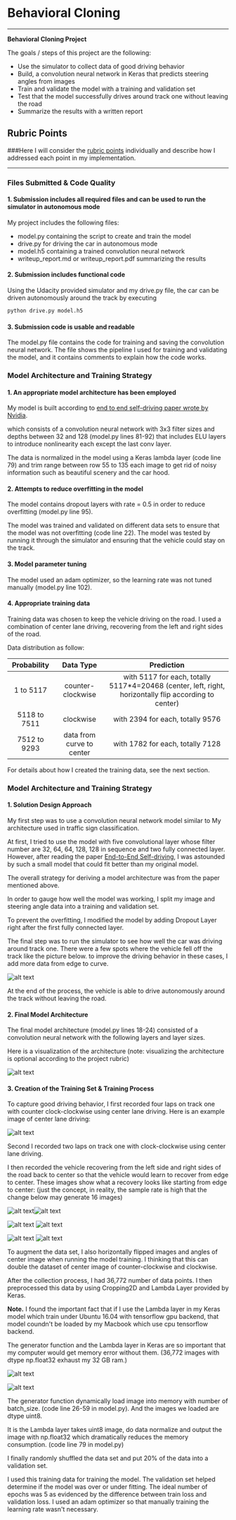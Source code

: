 # **Behavioral Cloning** 

---

**Behavioral Cloning Project**

The goals / steps of this project are the following:
* Use the simulator to collect data of good driving behavior
* Build, a convolution neural network in Keras that predicts steering angles from images
* Train and validate the model with a training and validation set
* Test that the model successfully drives around track one without leaving the road
* Summarize the results with a written report


[//]: # "Image References"

[image1]: ./examples/placeholder.png "Model Visualization"
[image2]: ./examples/center_image.jpg "center image"
[image3]: ./examples/recovery/1.jpg "Recovery Image"
[image4]: ./examples/recovery/2.jpg "Recovery Image"
[image5]: ./examples/recovery/3.jpg "Recovery Image"
[image6]: ./examples/recovery/4.jpg "Recovery Imagee"
[image7]: ./examples/recovery/5.jpg "Recovery Image"
[image8]: ./examples/recovery/6.jpg "Recovery Image"
[image9]: ./examples/model_architecture.png "Model Architecture"
[image10]: ./examples/fell_off_track.png "fell off track"
[image11]: ./examples/fork_fail.png "fork fail"
[image12]: ./examples/memory_error.png "memory error"

## Rubric Points
###Here I will consider the [rubric points](https://review.udacity.com/#!/rubrics/432/view) individually and describe how I addressed each point in my implementation.  

---
### Files Submitted & Code Quality

#### 1. Submission includes all required files and can be used to run the simulator in autonomous mode

My project includes the following files:
* model.py containing the script to create and train the model
* drive.py for driving the car in autonomous mode
* model.h5 containing a trained convolution neural network 
* writeup_report.md or writeup_report.pdf summarizing the results

#### 2. Submission includes functional code
Using the Udacity provided simulator and my drive.py file, the car can be driven autonomously around the track by executing 
```sh
python drive.py model.h5
```

#### 3. Submission code is usable and readable

The model.py file contains the code for training and saving the convolution neural network. The file shows the pipeline I used for training and validating the model, and it contains comments to explain how the code works.

### Model Architecture and Training Strategy

#### 1. An appropriate model architecture has been employed

My model is built according to [end to end self-driving paper wrote by Nvidia](https://arxiv.org/pdf/1604.07316.pdf).

which consists of a convolution neural network with 3x3 filter sizes and depths between 32 and 128 (model.py lines 81-92) that includes ELU layers to introduce nonlinearity each except the last conv layer.

The data is normalized in the model using a Keras lambda layer (code line 79) and trim range between row 55 to 135 each image to get rid of noisy information such as beautiful scenery and the car hood. 

#### 2. Attempts to reduce overfitting in the model

The model contains dropout layers with rate = 0.5 in order to reduce overfitting (model.py line 95). 

The model was trained and validated on different data sets to ensure that the model was not overfitting (code line 22). The model was tested by running it through the simulator and ensuring that the vehicle could stay on the track.

#### 3. Model parameter tuning

The model used an adam optimizer, so the learning rate was not tuned manually (model.py line 102).

#### 4. Appropriate training data

Training data was chosen to keep the vehicle driving on the road. I used a combination of center lane driving, recovering from the left and right sides of the road.

Data distribution as follow:

| Probability  |         Data Type         |                Prediction                |
| :----------: | :-----------------------: | :--------------------------------------: |
|  1 to 5117   |     counter-clockwise     | with 5117 for each, totally 5117*4=20468 (center, left, right, horizontally flip according to center) |
| 5118 to 7511 |         clockwise         |     with 2394 for each, totally 9576     |
| 7512 to 9293 | data from curve to center |     with 1782 for each, totally 7128     |

For details about how I created the training data, see the next section. 

### Model Architecture and Training Strategy

#### 1. Solution Design Approach

My first step was to use a convolution neural network model similar to My architecture used in traffic sign classification.

At first, I tried to use the model with five convolutional layer whose filter number are 32, 64, 64, 128, 128 in sequence and two fully connected layer. However, after reading the paper [End-to-End Self-driving](https://arxiv.org/pdf/1604.07316.pdf), I was astounded by such a small model that could fit better than my original model.

The overall strategy for deriving a model architecture was from the paper mentioned above.

In order to gauge how well the model was working, I split my image and steering angle data into a training and validation set. 

To prevent the overfitting, I modified the model by adding Dropout Layer right after the first fully connected layer.

The final step was to run the simulator to see how well the car was driving around track one. There were a few spots where the vehicle fell off the track like the picture below. to improve the driving behavior in these cases, I add more data from edge to curve.

![alt text][image10]



At the end of the process, the vehicle is able to drive autonomously around the track without leaving the road.

#### 2. Final Model Architecture

The final model architecture (model.py lines 18-24) consisted of a convolution neural network with the following layers and layer sizes.

Here is a visualization of the architecture (note: visualizing the architecture is optional according to the project rubric)

![alt text][image9]

#### 3. Creation of the Training Set & Training Process

To capture good driving behavior, I first recorded four laps on track one with counter clock-clockwise using center lane driving. Here is an example image of center lane driving:

![alt text][image2]

Second I recorded two laps on track one with clock-clockwise using center lane driving.

I then recorded the vehicle recovering from the left side and right sides of the road back to center so that the vehicle would learn to recover from edge to center. These images show what a recovery looks like starting from edge to center: (just the concept, in reality, the sample rate is high that the change below may generate 16 images)

![alt text][image4]![alt text][image3]

![alt text][image5] ![alt text][image6]

![alt text][image7] ![alt text][image8]	



To augment the data set, I also horizontally flipped images and angles of center image when running the model training. I thinking that this can double the dataset of center image of counter-clockwise and clockwise.

After the collection process, I had 36,772 number of data points. I then preprocessed this data by using Cropping2D and Lambda Layer provided by Keras.

**Note.** I found the important fact that if I use the Lambda layer in my Keras model which train under Ubuntu 16.04 with tensorflow gpu backend, that model coundn't be loaded by my Macbook which use cpu tensorflow backend.

The generator function and the Lambda layer in Keras are so important that my computer would get memory error without them. (36,772 images with dtype np.float32 exhaust my 32 GB ram.)

![alt text][image12]

![alt text][image11]

The generator function dynamically load image into memory with number of batch_size. (code line 26-59 in model.py). And the images we loaded are dtype uint8.

It is the Lambda layer takes uint8 image, do data normalize and output the image with np.float32 which dramatically reduces the memory consumption. (code line 79 in model.py)


I finally randomly shuffled the data set and put 20% of the data into a validation set. 

I used this training data for training the model. The validation set helped determine if the model was over or under fitting. The ideal number of epochs was 5 as evidenced by the difference between train loss and validation loss. I used an adam optimizer so that manually training the learning rate wasn't necessary.
